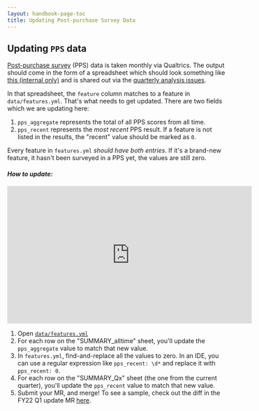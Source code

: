 ```yaml
---
layout: handbook-page-toc
title: Updating Post-purchase Survey Data
---
```


## Updating `PPS` data

[Post-purchase survey](https://about.gitlab.com/direction/product-operations/#post-purchase) (PPS) data is taken monthly via Qualtrics. The output should come in the form of a spreadsheet which should look something like [this (internal only)](https://docs.google.com/spreadsheets/d/1Z_oyudSJeZR68VgrM87ePfZmVfUnOIgQrr1iWzmImH0/edit#gid=1021405695) and is shared out via the [quarterly analysis issues](https://gitlab.com/gitlab-com/Product/-/issues/2272).  

In that spreadsheet, the `feature` column matches to a feature in `data/features.yml`. That's what needs to get updated. There are two fields which we are updating here:

1. `pps_aggregate` represents the total of all PPS scores from all time.
1. `pps_recent` represents the _most recent_ PPS result. If a feature is not listed in the results, the "recent" value should be marked as `0`.

Every feature in `features.yml` _should have both entries_. If it's a brand-new feature, it hasn't been surveyed in a PPS yet, the values are still zero.

#### *How to update:*

<iframe width="560" height="315" src="https://www.youtube.com/embed/XG917ZHKnQE" title="YouTube video player" frameborder="0" allow="accelerometer; autoplay; clipboard-write; encrypted-media; gyroscope; picture-in-picture" allowfullscreen></iframe>

1. Open [`data/features.yml`](https://gitlab.com/gitlab-com/www-gitlab-com/-/blob/master/data/features.yml)
1. For each row on the "SUMMARY_alltime" sheet, you'll update the `pps_aggregate` value to match that new value.
1. In `features.yml`, find-and-replace all the values to zero. In an IDE, you can use a regular expression like `pps_recent: \d*` and replace it with `pps_recent: 0`.
1. For each row on the "SUMMARY_Qx" sheet (the one from the current quarter), you'll update the `pps_recent` value to match that new value.
1. Submit your MR, and merge! 
     To see a sample, check out the diff in the FY22 Q1 update MR [here](https://gitlab.com/gitlab-com/www-gitlab-com/-/merge_requests/85089/). 
